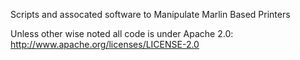 Scripts and assocated software to Manipulate Marlin Based Printers

Unless other wise noted all code is under Apache 2.0: http://www.apache.org/licenses/LICENSE-2.0
